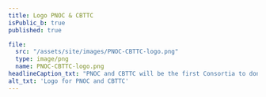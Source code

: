 ```yaml
---
title: Logo PNOC & CBTTC
isPublic_b: true
published: true

file:
  src: "/assets/site/images/PNOC-CBTTC-logo.png"
  type: image/png
  name: PNOC-CBTTC-logo.png
headlineCaption_txt: "PNOC and CBTTC will be the first Consortia to donate data to the Kids First Data Resource Center"
alt_txt: 'Logo for PNOC and CBTTC'
---
```

